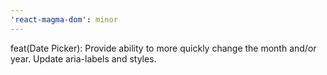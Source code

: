 ```yaml
---
'react-magma-dom': minor
---
```


feat(Date Picker): Provide ability to more quickly change the month and/or year. Update aria-labels and styles.

